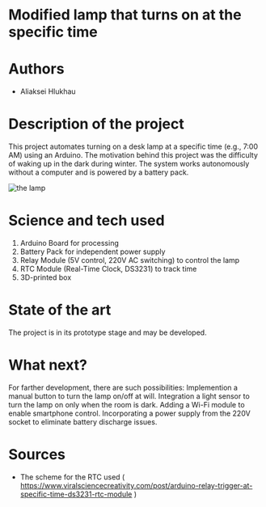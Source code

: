 # Modified lamp that turns on at the specific time
# Authors 
- Aliaksei Hlukhau
# Description of the project 
This project automates turning on a desk lamp at a specific time (e.g., 7:00 AM) using an Arduino. The motivation behind this project was the difficulty of waking up in the dark during winter. The system works autonomously without a computer and is powered by a battery pack. 

![the lamp](https://drive.google.com/uc?id=1o9VgeE0n4iUKGCgfi6M5EJe8Z111yw_X)





# Science and tech used 
1. Arduino Board for processing
2. Battery Pack for independent power supply
3. Relay Module (5V control, 220V AC switching) to control the lamp
4. RTC Module (Real-Time Clock, DS3231) to track time
5. 3D-printed box
# State of the art 
The project is in its prototype stage and may be developed.
# What next?
For farther development, there are such possibilities:
Implemention a manual button to turn the lamp on/off at will.
Integration a light sensor to turn the lamp on only when the room is dark.
Adding a Wi-Fi module to enable smartphone control.
Incorporating a power supply from the 220V socket to eliminate battery discharge issues.
# Sources 
- The scheme for the RTC used ( https://www.viralsciencecreativity.com/post/arduino-relay-trigger-at-specific-time-ds3231-rtc-module )
